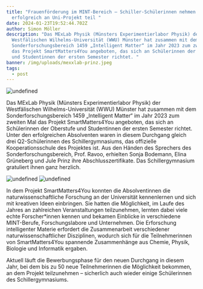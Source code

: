 ```yaml
---
title: "Frauenförderung im MINT-Bereich – Schiller-Schülerinnen nehmen
  erfolgreich an Uni-Projekt teil "
date: 2024-01-23T19:52:44.702Z
author: Simon Möller
description: "Das MExLab Physik (Münsters Experimentierlabor Physik) der
  Westfälischen Wilhelms-Universität (WWU) Münster hat zusammen mit dem
  Sonderforschungsbereich 1459 „Intelligent Matter“ im Jahr 2023 zum zweiten Mal
  das Projekt SmartMatters4You angeboten, das sich an Schülerinnen der Oberstufe
  und Studentinnen der ersten Semester richtet. "
banner: /img/uploads/mexxlab-prinz.jpeg
tags:
  - post
---
```

<img src="undefined" alt="undefined" style="width: undefined" class="[object Object]">

Das MExLab Physik (Münsters Experimentierlabor Physik) der Westfälischen Wilhelms-Universität (WWU) Münster hat zusammen mit dem Sonderforschungsbereich 1459 „Intelligent Matter“ im Jahr 2023 zum zweiten Mal das Projekt SmartMatters4You angeboten, das sich an Schülerinnen der Oberstufe und Studentinnen der ersten Semester richtet. Unter den erfolgreichen Absolventen waren in diesem Durchgang gleich drei Q2-Schülerinnen des Schillergymnasiums, das offizielle Kooperationsschule des Projektes ist. Aus den Händen des Sprechers des Sonderforschungsbereich, Prof. Ravoo, erhielten Sonja Bodemann, Elina Grüneberg und Jule Prinz ihre Abschlusszertifikate. Das Schillergymnasium gratuliert ihnen ganz herzlich.

<img src="/img/uploads/mexxlab-bodemann.jpeg" alt="undefined" style="width: undefined" class="[object Object]">

<img src="/img/uploads/mexxlab-grüneberg.jpeg" alt="undefined" style="width: undefined" class="[object Object]">

In dem Projekt SmartMatters4You konnten die Absolventinnen die naturwissenschaftliche Forschung an der Universität kennenlernen und sich mit kreativen Ideen einbringen. Sie hatten die Möglichkeit, im Laufe des Jahres an zahlreichen Veranstaltungen teilzunehmen, lernten dabei viele echte Forscher*innen kennen und bekamen Einblicke in verschiedene MINT-Berufe, Forschungslabore und Unternehmen. Die Erforschung intelligenter Materie erfordert die Zusammenarbeit verschiedener naturwissenschaftlicher Disziplinen, wodurch sich für die Teilnehmerinnen von SmartMatters4You spannende Zusammenhänge aus Chemie, Physik, Biologie und Informatik ergaben. 

Aktuell läuft die Bewerbungsphase für den neuen Durchgang in diesem Jahr, bei dem bis zu 50 neue Teilnehmerinnen die Möglichkeit bekommen, an dem Projekt teilzunehmen – sicherlich auch wieder einige Schülerinnen des Schillergymnasiums.